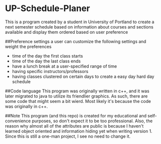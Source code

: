 # UP-Schedule-Planer
This is a program created by a student in University of Portland to create a next semester schedule based on information about courses and sections available and display them ordered based on user preference

##Preference settings
a user can customize the following settings and weight the preferences
 * time of the day the first class starts
 * time of the day the last class ends
 * have a lunch break at a user-specified range of time
 * having specific instructors/professors
 * having classes clustered on certain days to create a easy day hard day schedule
 
##Code language
This program was originally written in c++, and it was later migrated to java to utilize its friendlier graphics. As such, there are some code that might seem a bit wierd. Most likely it's because the code was originally in c++.

##Note
This program (and this repo) is created for my educational and self-convenience purposes, so don't expect it to be too professional. Also, the reason why almost all of the attributes are public is because I haven't learned object oriented and information hiding yet when writing version 1. Since this is still a one-man project, I see no need to change it.
